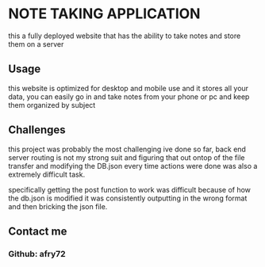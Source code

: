 # NOTE TAKING APPLICATION

this a fully deployed website that has the ability to take notes and store them on a server

## Usage

this website is optimized for desktop and mobile use and it stores all your data, you can easily go in and take notes from your phone or pc and keep them organized by subject

## Challenges

this project was probably the most challenging ive done so far, back end server routing is not my strong suit and figuring that out ontop of the file transfer and modifying the DB.json every time actions were done was also a extremely difficult task.

specifically getting the post function to work was difficult because of how the db.json is modified it was consistently outputting in the wrong format and then bricking the json file.


## Contact me 

### Github: afry72